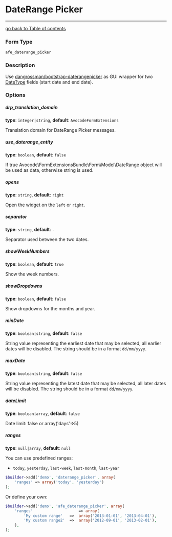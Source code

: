 # DateRange Picker
---------------------------------------

[go back to Table of contents][back-to-index]

[back-to-index]: https://github.com/avocode/FormExtensions/blob/master/Resources/doc/documentation.md

[symfony-datetype]: http://symfony.com/doc/current/reference/forms/types/date.html
[dangrossman-daterangepicker]: https://github.com/dangrossman/bootstrap-daterangepicker

### Form Type

 `afe_daterange_picker`
 
### Description

Use [dangrossman/bootstrap-daterangepicker][dangrossman-daterangepicker] as GUI
wrapper for two [DateType][symfony-datetype] fields (start date and end date).

### Options

##### drp_translation_domain

**type**: `integer|string`, **default**: `AvocodeFormExtensions`

Translation domain for DateRange Picker messages.

##### use_daterange_entity

**type**: `boolean`, **default**: `false`

If true Avocode\FormExtensionsBundle\Form\Model\DateRange object will be used as data,
otherwise string is used.

##### opens

**type**: `string`, **default**: `right`

Open the widget on the `left` or `right`.

##### separator

**type**: `string`, **default**: ` - `

Separator used between the two dates.

##### showWeekNumbers

**type**: `boolean`, **default**: `true`

Show the week numbers.

##### showDropdowns

**type**: `boolean`, **default**: `false`

Show dropdowns for the months and year.

##### minDate

**type**: `boolean|string`, **default**: `false`

String value representing the earliest date that may be selected, all earlier dates will
be disabled. The string should be in a format `dd/mm/yyyy`.

##### maxDate

**type**: `boolean|string`, **default**: `false`

String value representing the latest date that may be selected, all later dates will
be disabled. The string should be in a format `dd/mm/yyyy`.

##### dateLimit

**type**: `boolean|array`, **default**: `false`

Date limit: false or array('days'=>5)

##### ranges

**type**: `null|array`, **default**: `null`

You can use predefined ranges:

* `today`, `yesterday`, `last-week`, `last-month`, `last-year`

```php
$builder->add('demo', 'daterange_picker', array(
    'ranges' => array('today', 'yesterday')
);
```

Or define your own:

```php
$builder->add('demo', 'afe_daterange_picker', array(
    'ranges'                    => array(
        'My custom range'   =>  array('2013-01-01', '2013-04-01'),
        'My custom range2'  =>  array('2012-09-01', '2013-02-01'),
    ),
);
```